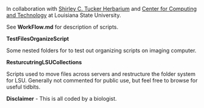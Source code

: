 In collaboration with [Shirley C. Tucker Herbarium](http://www.herbarium.lsu.edu/) and [Center for Computing and Technology](https://www.cct.lsu.edu/) at Louisiana State University. 

See **WorkFlow.md** for description of scripts.


**TestFilesOrganizeScript**

Some nested folders for to test out organizing scripts on imaging computer. 

**ResturcutringLSUCollections** 

Scripts used to move files across servers and restructure the folder system for LSU. Generally not commented for public use, but feel free to browse for useful tidbits. 

**Disclaimer** - This is all coded by a biologist. 
